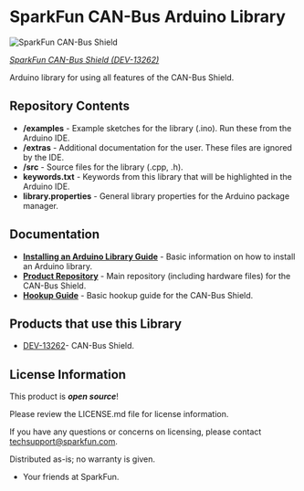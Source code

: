 SparkFun CAN-Bus Arduino Library
========================================

![SparkFun CAN-Bus Shield](https://cdn.sparkfun.com//assets/parts/1/0/4/6/6/13262-01.jpg)

[*SparkFun CAN-Bus Shield (DEV-13262)*](https://www.sparkfun.com/products/13262)

Arduino library for using all features of the CAN-Bus Shield. 

Repository Contents
-------------------

* **/examples** - Example sketches for the library (.ino). Run these from the Arduino IDE. 
* **/extras** - Additional documentation for the user. These files are ignored by the IDE. 
* **/src** - Source files for the library (.cpp, .h).
* **keywords.txt** - Keywords from this library that will be highlighted in the Arduino IDE. 
* **library.properties** - General library properties for the Arduino package manager. 

Documentation
--------------

* **[Installing an Arduino Library Guide](https://learn.sparkfun.com/tutorials/installing-an-arduino-library)** - Basic information on how to install an Arduino library.
* **[Product Repository](https://github.com/sparkfun/CAN-Bus_Shield)** - Main repository (including hardware files) for the CAN-Bus Shield.
* **[Hookup Guide](https://learn.sparkfun.com/tutorials/can-bus-shield-hookup-guide)** - Basic hookup guide for the CAN-Bus Shield.

Products that use this Library 
---------------------------------

* [DEV-13262](https://www.sparkfun.com/products/13262)- CAN-Bus Shield. 


License Information
-------------------

This product is _**open source**_! 

Please review the LICENSE.md file for license information. 

If you have any questions or concerns on licensing, please contact techsupport@sparkfun.com.

Distributed as-is; no warranty is given.

- Your friends at SparkFun.
